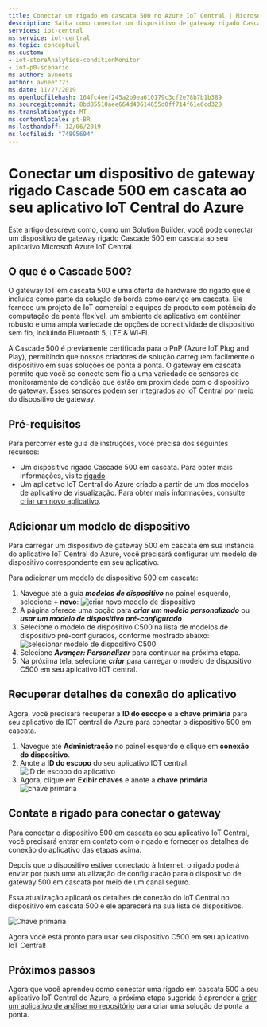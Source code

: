 ```yaml
---
title: Conectar um rigado em cascata 500 no Azure IoT Central | Microsoft Docs
description: Saiba como conectar um dispositivo de gateway rigado Cascade 500 em cascata ao seu aplicativo IoT Central.
services: iot-central
ms.service: iot-central
ms.topic: conceptual
ms.custom:
- iot-storeAnalytics-conditionMonitor
- iot-p0-scenario
ms.author: avneets
author: avneet723
ms.date: 11/27/2019
ms.openlocfilehash: 164fc4eef245a2b9ea610179c3cf2e78b7b1b389
ms.sourcegitcommit: 8bd85510aee664d40614655d0ff714f61e6cd328
ms.translationtype: MT
ms.contentlocale: pt-BR
ms.lasthandoff: 12/06/2019
ms.locfileid: "74895694"
---
```

# <a name="connect-a-rigado-cascade-500-gateway-device-to-your-azure-iot-central-application"></a>Conectar um dispositivo de gateway rigado Cascade 500 em cascata ao seu aplicativo IoT Central do Azure


Este artigo descreve como, como um Solution Builder, você pode conectar um dispositivo de gateway rigado Cascade 500 em cascata ao seu aplicativo Microsoft Azure IoT Central. 

## <a name="what-is-cascade-500"></a>O que é o Cascade 500?

O gateway IoT em cascata 500 é uma oferta de hardware do rigado que é incluída como parte da solução de borda como serviço em cascata. Ele fornece um projeto de IoT comercial e equipes de produto com potência de computação de ponta flexível, um ambiente de aplicativo em contêiner robusto e uma ampla variedade de opções de conectividade de dispositivo sem fio, incluindo Bluetooth 5, LTE & Wi-Fi.

A Cascade 500 é previamente certificada para o PnP (Azure IoT Plug and Play), permitindo que nossos criadores de solução carreguem facilmente o dispositivo em suas soluções de ponta a ponta. O gateway em cascata permite que você se conecte sem fio a uma variedade de sensores de monitoramento de condição que estão em proximidade com o dispositivo de gateway. Esses sensores podem ser integrados ao IoT Central por meio do dispositivo de gateway.

## <a name="prerequisites"></a>Pré-requisitos
Para percorrer este guia de instruções, você precisa dos seguintes recursos:

* Um dispositivo rigado Cascade 500 em cascata. Para obter mais informações, visite [rigado](https://www.rigado.com/).
* Um aplicativo IoT Central do Azure criado a partir de um dos modelos de aplicativo de visualização. Para obter mais informações, consulte [criar um novo aplicativo](./quick-deploy-iot-central.md).

## <a name="add-a-device-template"></a>Adicionar um modelo de dispositivo

Para carregar um dispositivo de gateway 500 em cascata em sua instância do aplicativo IoT Central do Azure, você precisará configurar um modelo de dispositivo correspondente em seu aplicativo.

Para adicionar um modelo de dispositivo 500 em cascata: 

1. Navegue até a guia ***modelos de dispositivo*** no painel esquerdo, selecione **+ novo**: ![criar novo modelo de dispositivo](./media/howto-connect-rigado-cascade500/device-template-new.png)
1. A página oferece uma opção para ***criar um modelo personalizado*** ou ***usar um modelo de dispositivo pré-configurado***
1. Selecione o modelo de dispositivo C500 na lista de modelos de dispositivo pré-configurados, conforme mostrado abaixo: ![selecionar modelo de dispositivo C500](./media/howto-connect-rigado-cascade500/device-template-preconfigured.png)
1. Selecione ***Avançar: Personalizar*** para continuar na próxima etapa. 
1. Na próxima tela, selecione ***criar*** para carregar o modelo de dispositivo C500 em seu aplicativo IOT central.

## <a name="retrieve-application-connection-details"></a>Recuperar detalhes de conexão do aplicativo

Agora, você precisará recuperar a **ID do escopo** e a **chave primária** para seu aplicativo de IOT central do Azure para conectar o dispositivo 500 em cascata. 

1. Navegue até **Administração** no painel esquerdo e clique em **conexão do dispositivo**. 
2. Anote a **ID do escopo** do seu aplicativo IOT central.
![ID de escopo do aplicativo](./media/howto-connect-rigado-cascade500/app-scope-id.png)
3. Agora, clique em **Exibir chaves** e anote a **chave primária**
![chave primária](./media/howto-connect-rigado-cascade500/primary-key-sas.png)  

## <a name="contact-rigado-to-connect-the-gateway"></a>Contate a rigado para conectar o gateway 

Para conectar o dispositivo 500 em cascata ao seu aplicativo IoT Central, você precisará entrar em contato com o rigado e fornecer os detalhes de conexão do aplicativo das etapas acima. 

Depois que o dispositivo estiver conectado à Internet, o rigado poderá enviar por push uma atualização de configuração para o dispositivo de gateway 500 em cascata por meio de um canal seguro. 

Essa atualização aplicará os detalhes de conexão do IoT Central no dispositivo em cascata 500 e ele aparecerá na sua lista de dispositivos. 

![Chave primária](./media/howto-connect-rigado-cascade500/devices-list-c500.png)  

Agora você está pronto para usar seu dispositivo C500 em seu aplicativo IoT Central!

## <a name="next-steps"></a>Próximos passos

Agora que você aprendeu como conectar uma rigado em cascata 500 a seu aplicativo IoT Central do Azure, a próxima etapa sugerida é aprender a [criar um aplicativo de análise no repositório](../retail/tutorial-in-store-analytics-create-app-pnp.md) para criar uma solução de ponta a ponta. 
